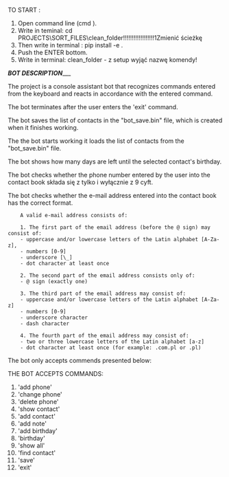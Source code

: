 TO START :

1. Open command line (cmd ).
2. Write in teminal: cd PROJECTS\SORT_FILES\clean_folder!!!!!!!!!!!!!!!!!!1Zmienić ścieżkę
3. Then write in terminal : pip install -e .
4. Push the ENTER bottom.
5. Write in terminal: clean_folder -  z setup wyjąć nazwę komendy!


_________________________________________BOT DESCRIPTION____________________________________________

The project is a console assistant bot that recognizes commands entered from the keyboard and reacts in accordance with the entered command.

The bot terminates after the user enters the 'exit' command.

The bot saves the list of contacts in the "bot_save.bin" file, which is created when it finishes working.

The the bot starts working it loads the list of contacts from the "bot_save.bin" file.

The bot shows how many days are left until the selected contact's birthday.

The bot checks whether the phone number entered by the user into the contact book składa się z tylko i wyłącznie z 9 cyft.

The bot checks whether the e-mail address entered into the contact book has the correct format.

        A valid e-mail address consists of:

        1. The first part of the email address (before the @ sign) may consist of:
        - uppercase and/or lowercase letters of the Latin alphabet [A-Za-z],
        - numbers [0-9]
        - underscore [\_]
        - dot character at least once

        2. The second part of the email address consists only of:
        - @ sign (exactly one)

        3. The third part of the email address may consist of:
        - uppercase and/or lowercase letters of the Latin alphabet [A-Za-z]
        - numbers [0-9]
        - underscore character
        - dash character

        4. The fourth part of the email address may consist of:
        - two or three lowercase letters of the Latin alphabet [a-z]
        - dot character at least once (for example: .com.pl or .pl)


The bot only accepts commends presented below:

THE BOT ACCEPTS COMMANDS:

1. 'add phone' 
2. 'change phone'
3. 'delete phone'
4. 'show contact'
5. 'add contact'
6. 'add note'
7. 'add birthday'
8. 'birthday'
9. 'show all'
10. 'find contact'
11. 'save'
12. 'exit'

